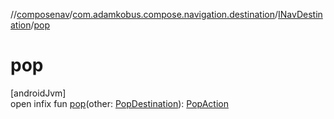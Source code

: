 //[composenav](../../../index.md)/[com.adamkobus.compose.navigation.destination](../index.md)/[INavDestination](index.md)/[pop](pop.md)

# pop

[androidJvm]\
open infix fun [pop](pop.md)(other: [PopDestination](../-pop-destination/index.md)): [PopAction](../../com.adamkobus.compose.navigation.action/-pop-action/index.md)

